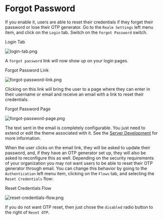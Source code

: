 # Forgot Password

If you enable it, users are able to reset their credentials if they forget their password or lose their OTP generator. Go to the `Realm Settings` left menu item, and click on the `Login` tab. Switch on the `Forgot Password` switch.

Login Tab

![login-tab.png](https://wjw465150.gitbooks.io/keycloak-documentation/content/server\_admin/keycloak-images/login-tab.png)

A `forgot password` link will now show up on your login pages.

Forgot Password Link

![forgot-password-link.png](https://wjw465150.gitbooks.io/keycloak-documentation/content/server\_admin/keycloak-images/forgot-password-link.png)

Clicking on this link will bring the user to a page where they can enter in their username or email and receive an email with a link to reset their credentials.

Forgot Password Page

![forgot-password-page.png](https://wjw465150.gitbooks.io/keycloak-documentation/content/server\_admin/keycloak-images/forgot-password-page.png)

The text sent in the email is completely configurable. You just need to extend or edit the theme associated with it. See the [Server Development](https://keycloak.gitbooks.io/documentation/content/server\_development/index.html) for more information.

When the user clicks on the email link, they will be asked to update their password, and, if they have an OTP generator set up, they will also be asked to reconfigure this as well. Depending on the security requirements of your organization you may not want users to be able to reset their OTP generator through email. You can change this behavior by going to the `Authentication` left menu item, clicking on the `Flows` tab, and selecting the `Reset Credentials` flow:

Reset Credentials Flow

![reset-credentials-flow.png](https://wjw465150.gitbooks.io/keycloak-documentation/content/server\_admin/keycloak-images/reset-credentials-flow.png)

If you do not want OTP reset, then just chose the `disabled` radio button to the right of `Reset OTP`.
